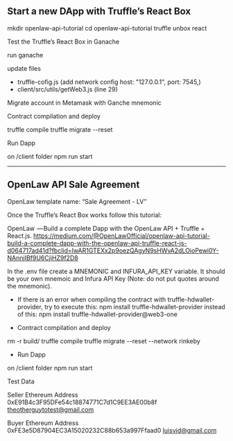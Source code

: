 
## Start a new DApp with Truffle’s React Box

mkdir openlaw-api-tutorial
cd openlaw-api-tutorial
truffle unbox react

Test the Truffle’s React Box in Ganache

run ganache

update files 
- truffle-cofig.js (add network config  host: "127.0.0.1", port: 7545,)
- client/src/utils/getWeb3.js (line 29)

Migrate account in Metamask with Ganche mnemonic



Contract compilation and deploy

truffle compile
truffle migrate --reset

Run Dapp

on /client folder
npm run start

-------------
## OpenLaw API Sale Agreement

OpenLaw template name: “Sale Agreement - LV”


Once the Truffle’s React Box works follow this tutorial:

OpenLaw  — Build a complete Dapp with the OpenLaw API + Truffle + React.js.
https://medium.com/@OpenLawOfficial/openlaw-api-tutorial-build-a-complete-dapp-with-the-openlaw-api-truffle-react-js-d064717ad41d?fbclid=IwAR1GTEXx2p9oezQAgyN9sHWvA2dLOioPewi0Y-NAnnjIBf9U6CjiHZ9f2D8

In the .env file create a MNEMONIC and INFURA_API_KEY variable. It should be your own mnemoic and Infura API Key (Note: do not put quotes around the mnemonic).

- If there is an error when compiling the contract with truffle-hdwallet-provider, try to execute this:
  npm install truffle-hdwallet-provider
instead of this:
  npm install truffle-hdwallet-provider@web3-one 

- Contract compilation and deploy

rm -r build/
truffle compile
truffle migrate --reset --network rinkeby

- Run Dapp

on /client folder
npm run start

Test Data

Seller Ethereum Address
0xE91B4c3F95DFe54c18874771C7d1C9EE3AE00b8f
theotherguytotest@gmail.com

Buyer Ethereum Address
0xFE3e5D87904EC3A15020232C88b653a997Ffaad0
luisvid@gmail.com
